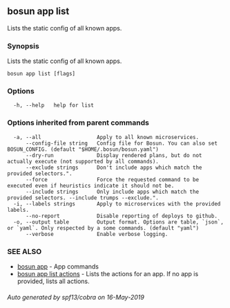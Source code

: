 ## bosun app list

Lists the static config of all known apps.

### Synopsis

Lists the static config of all known apps.

```
bosun app list [flags]
```

### Options

```
  -h, --help   help for list
```

### Options inherited from parent commands

```
  -a, --all                  Apply to all known microservices.
      --config-file string   Config file for Bosun. You can also set BOSUN_CONFIG. (default "$HOME/.bosun/bosun.yaml")
      --dry-run              Display rendered plans, but do not actually execute (not supported by all commands).
      --exclude strings      Don't include apps which match the provided selectors.".
      --force                Force the requested command to be executed even if heuristics indicate it should not be.
      --include strings      Only include apps which match the provided selectors. --include trumps --exclude.".
  -i, --labels strings       Apply to microservices with the provided labels.
      --no-report            Disable reporting of deploys to github.
  -o, --output table         Output format. Options are table, `json`, or `yaml`. Only respected by a some commands. (default "yaml")
      --verbose              Enable verbose logging.
```

### SEE ALSO

* [bosun app](bosun_app.md)	 - App commands
* [bosun app list actions](bosun_app_list_actions.md)	 - Lists the actions for an app. If no app is provided, lists all actions.

###### Auto generated by spf13/cobra on 16-May-2019
